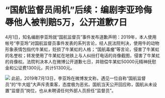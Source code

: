 # “国航监督员闹机”后续：编剧李亚玲侮辱他人被判赔5万，公开道歉7日

4月1日，知名编剧李亚玲就“国航监督员”事件发布道歉声明：2019年，本人使用帐号“李亚玲”对国航监督员事件发表的系列言论，经人民法院判决，使用牛的动物形象表情包指代牛某虹，贬损了牛某虹的人格；“国航毒瘤”等言论，侵害了牛某虹的名誉权；转发使用了牛某虹在地铁上与人纠纷打电话的肖像截图，侵害了牛某虹的肖像权。法院判决本人在微博公开道歉七日，并赔偿牛某虹50000元精神抚慰金和公证费1300元，共计51300元。

![](https://inews.gtimg.com/news_bt/Oggh-iX52ooEKLJ2wY-ZjYSC2mHP-G0UjUHbtuJWI2VVMAA/1000)
此前，2019年7月13日，李亚玲在微博发文称，遇见一位自称“国航监督员”的“牛大姐”大声斥责乘客，态度极为恶劣。国航当天公开回应称，国航从未设置“监督员”岗位，也从未聘请任何外部人员担任“监督员”。

